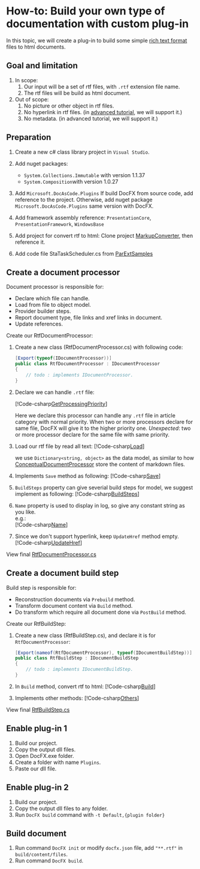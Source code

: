 How-to: Build your own type of documentation with custom plug-in
====================================

In this topic, we will create a plug-in to build some simple [rich text format](https://en.wikipedia.org/wiki/Rich_Text_Format) files to html documents.

Goal and limitation
-------------------
1.  In scope:
    1.  Our input will be a set of rtf files, with `.rtf` extension file name.
    2.  The rtf files will be build as html document.
2.  Out of scope:
    1.  No picture or other object in rtf files.
    2.  No hyperlink in rtf files. (in [advanced tutorial](advanced_support_hyperlink.md), we will support it.)
    3.  No metadata. (in advanced tutorial, we will support it.)

Preparation
-----------
1.  Create a new c# class library project in `Visual Studio`.

2.  Add nuget packages:  
    * `System.Collections.Immutable` with version 1.1.37
    * `System.Composition`with version 1.0.27

3.  Add `Microsoft.DocAsCode.Plugins`
    If build DocFX from source code, add reference to the project.
    Otherwise, add nuget package `Microsoft.DocAsCode.Plugins` same version with DocFX.

4.  Add framework assembly reference:
    `PresentationCore`, `PresentationFramework`, `WindowsBase`

5.  Add project for convert rtf to html:
    Clone project [MarkupConverter](https://github.com/mmanela/MarkupConverter), then reference it.

6.  Add code file StaTaskScheduler.cs from [ParExtSamples](https://code.msdn.microsoft.com/ParExtSamples)

Create a document processor
---------------------------

Document processor is responsible for:

* Declare which file can handle.
* Load from file to object model.
* Provider builder steps.
* Report document type, file links and xref links in document.
* Update references.

Create our RtfDocumentProcessor:

1.  Create a new class (RtfDocumentProcessor.cs) with following code:
    ```csharp
    [Export(typeof(IDocumentProcessor))]
    public class RtfDocumentProcessor : IDocumentProcessor
    {
        // todo : implements IDocumentProcessor.
    }
    ```
    
2.  Declare we can handle `.rtf` file:

    [!Code-csharp[GetProcessingPriority](../codesnippet/Rtf/RtfDocumentProcessor.cs)]

    Here we declare this processor can handle any `.rtf` file in article category with normal priority.
    When two or more processors declare for same file, DocFX will give it to the higher priority one.
    *Unexpected*: two or more processor declare for the same file with same priority.

3.  Load our rtf file by read all text:
    [!Code-csharp[Load](../codesnippet/Rtf/RtfDocumentProcessor.cs)]

    we use `Dictionary<string, object>` as the data model, as similar to how [ConceptualDocumentProcessor](https://github.com/dotnet/docfx/blob/dev/src/Microsoft.DocAsCode.EntityModel/Plugins/ConceptualDocumentProcessor.cs) store the content of markdown files.

4.  Implements `Save` method as following:
    [!Code-csharp[Save](../codesnippet/Rtf/RtfDocumentProcessor.cs)]

5.  `BuildSteps` property can give severial build steps for model, we suggest implement as following:
    [!Code-csharp[BuildSteps](../codesnippet/Rtf/RtfDocumentProcessor.cs)]

6.  `Name` property is used to display in log, so give any constant string as you like.  
    e.g.:  
    [!Code-csharp[Name](../codesnippet/Rtf/RtfDocumentProcessor.cs)]

7.  Since we don't support hyperlink, keep `UpdateHref` method empty.
    [!Code-csharp[UpdateHref](../codesnippet/Rtf/RtfDocumentProcessor.cs)]

View final [RtfDocumentProcessor.cs](../codesnippet/Rtf/RtfDocumentProcessor.cs)


Create a document build step
----------------------------

Build step is responsible for:

* Reconstruction documents via `Prebuild` method.
* Transform document content via `Build` method.
* Do transform which require all document done via `PostBuild` method.

Create our RtfBuildStep:

1.  Create a new class (RtfBuildStep.cs), and declare it is for `RtfDocumentProcessor`:
    ```csharp
    [Export(nameof(RtfDocumentProcessor), typeof(IDocumentBuildStep))]
    public class RtfBuildStep : IDocumentBuildStep
    {
        // todo : implements IDocumentBuildStep.
    }
    ```

2.  In `Build` method, convert rtf to html:
    [!Code-csharp[Build](../codesnippet/Rtf/RtfBuildStep.cs)]

3.  Implements other methods:
    [!Code-csharp[Others](../codesnippet/Rtf/RtfBuildStep.cs)]

View final [RtfBuildStep.cs](../codesnippet/Rtf/RtfBuildStep.cs)


Enable plug-in 1
----------------
1.  Build our project.
2.  Copy the output dll files.
3.  Open DocFX.exe folder.
4.  Create a folder with name `Plugins`.
5.  Paste our dll file.

Enable plug-in 2
----------------
1.  Build our project.
2.  Copy the output dll files to any folder.
3.  Run `DocFX build` command with `-t Default,{plugin folder}`

Build document
--------------
1. Run command `DocFX init` or modify `docfx.json` file, add `"**.rtf"` in `build/content/files`.
2. Run command `DocFX build`.